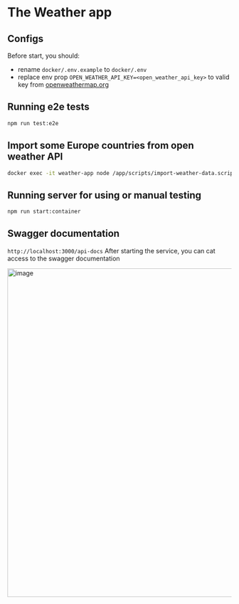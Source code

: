 # The Weather app

## Configs
Before start, you should: 
- rename `docker/.env.example` to `docker/.env`  
- replace env prop `OPEN_WEATHER_API_KEY=<open_weather_api_key>` to valid key from [openweathermap.org](https://openweathermap.org/)

## Running e2e tests
```bash
npm run test:e2e
```

## Import some Europe countries from open weather API
```bash
docker exec -it weather-app node /app/scripts/import-weather-data.script.js
```

## Running server for using or manual testing
```bash
npm run start:container
```

## Swagger documentation
`http://localhost:3000/api-docs`
After starting the service, you can cat access to the swagger documentation

<img width="739" alt="image" src="https://user-images.githubusercontent.com/26094358/197353699-81d281ba-117c-42ca-9fd9-ab4c9c251859.png">
